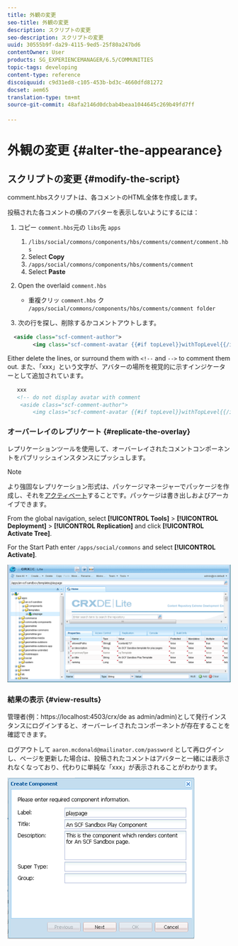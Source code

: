 ```yaml
---
title: 外観の変更
seo-title: 外観の変更
description: スクリプトの変更
seo-description: スクリプトの変更
uuid: 30555b9f-da29-4115-9ed5-25f80a247bd6
contentOwner: User
products: SG_EXPERIENCEMANAGER/6.5/COMMUNITIES
topic-tags: developing
content-type: reference
discoiquuid: c9d31ed8-c105-453b-bd3c-4660dfd81272
docset: aem65
translation-type: tm+mt
source-git-commit: 48afa2146d0dcbab4beaa1044645c269b49fd7ff

---
```



# 外観の変更 {#alter-the-appearance}

## スクリプトの変更 {#modify-the-script}

comment.hbsスクリプトは、各コメントのHTML全体を作成します。

投稿された各コメントの横のアバターを表示しないようにするには：

1. コピー `comment.hbs`元の `libs`先 `apps`

   1.  `/libs/social/commons/components/hbs/comments/comment/comment.hbs`
   1. Select **Copy**
   1.  `/apps/social/commons/components/hbs/comments/comment`
   1. Select **Paste**

1. Open the overlaid `comment.hbs`

   * 重複クリッ `comment.hbs` ク `/apps/social/commons/components/hbs/comments/comment folder`

1. 次の行を探し、削除するかコメントアウトします。

```xml
  <aside class="scf-comment-author">
        <img class="scf-comment-avatar {{#if topLevel}}withTopLevel{{/if}}" src="{{author.avatarUrl}}"></img>
```

Either delete the lines, or surround them with `<!--` and `-->` to comment them out. また、「xxx」という文字が、アバターの場所を視覚的に示すインジケーターとして追加されています。

```xml
   xxx
   <!-- do not display avatar with comment
    <aside class="scf-comment-author">
        <img class="scf-comment-avatar {{#if topLevel}}withTopLevel{{/if}}" src="{{author.avatarUrl}}"></img>
```

### オーバーレイのレプリケート {#replicate-the-overlay}

レプリケーションツールを使用して、オーバーレイされたコメントコンポーネントをパブリッシュインスタンスにプッシュします。

>[!NOTE]
>
>より強固なレプリケーション形式は、パッケージマネージャーでパッケージを作成し、それを[アクティベート](/help/sites-administering/package-manager.md#replicating-packages)することです。パッケージは書き出しおよびアーカイブできます。


From the global navigation, select **[!UICONTROL Tools]** > **[!UICONTROL Deployment]** > **[!UICONTROL Replication]** and click **[!UICONTROL Activate Tree]**.

For the Start Path enter `/apps/social/commons` and select **[!UICONTROL Activate]**.

![chlimage_1-77](assets/chlimage_1-77.png)

### 結果の表示 {#view-results}

管理者(例：https://localhost:4503/crx/de as admin/admin)として発行インスタンスにログインすると、オーバーレイされたコンポーネントが存在することを確認できます。

ログアウトして `aaron.mcdonald@mailinator.com/password` として再ログインし、ページを更新した場合は、投稿されたコメントはアバターと一緒には表示されなくなっており、代わりに単純な「xxx」が表示されることがわかります。

![chlimage_1-78](assets/chlimage_1-78.png)

